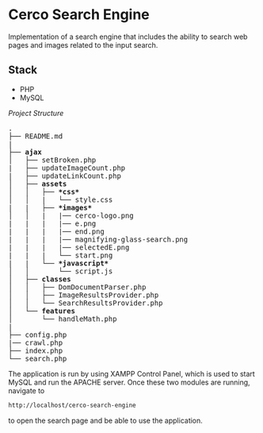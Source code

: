 # Cerco Search Engine

Implementation of a search engine that includes the ability to search web pages and images related to the input search.

## Stack

- PHP
- MySQL

*Project Structure*

<pre>
.
├── README.md
|
├── <strong>ajax</strong>
│   ├── setBroken.php
|   ├── updateImageCount.php
|   ├── updateLinkCount.php
│   ├── <strong>assets</strong>
│   │   ├── <strong>*css*</strong>
│   │   |   └── style.css
|   |   ├── <strong>*images*</strong>
│   │   |   |── cerco-logo.png
|   |   |   |── e.png
|   |   |   |── end.png
|   |   |   |── magnifying-glass-search.png
|   |   |   |── selectedE.png
|   |   |   └── start.png
|   |   └── <strong>*javascript*</strong>
│   │       └── script.js
│   ├── <strong>classes</strong>
│   │   ├── DomDocumentParser.php
│   │   ├── ImageResultsProvider.php
│   │   └── SearchResultsProvider.php
│   └── <strong>features</strong>
│       └── handleMath.php
|
├── config.php
|── crawl.php
├── index.php
└── search.php
</pre>

The application is run by using XAMPP Control Panel, which is used to start MySQL and run the APACHE server. Once these two modules are running, navigate to

```bash
http://localhost/cerco-search-engine
```

to open the search page and be able to use the application.